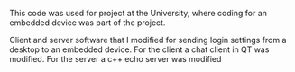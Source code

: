 This code was used for project at the University, where coding for an embedded device was part of the project.

Client and server software that I modified for sending login settings from a desktop to an embedded device.
For the client a chat client in QT was modified. 
For the server a c++ echo server was modified
